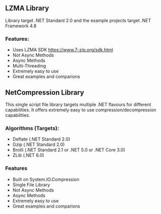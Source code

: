 ## LZMA Library
Library target .NET Standard 2.0 and the example projects target .NET Framework 4.8

### Features:
- Uses LZMA SDK https://www.7-zip.org/sdk.html
- Not Async Methods
- Async Methods
- Multi-Threading
- Extremely easy to use
- Great examples and comparions

## NetCompression Library
This single script file library targets multiple .NET flavours for different capabilities.
It offers extremely easy to use compression/decompression capabilities.

### Algorithms (Targets):

- Deflate (.NET Standard 2.0)
- Gzip (.NET Standard 2.0)
- Brotli (.NET Standard 2.1 or .NET 5.0 or .NET Core 3.0)
- ZLib (.NET 6.0)

### Features
- Built on System.IO.Compression
- Single File Library
- Not Async Methods
- Async Methods
- Extremely easy to use
- Great examples and comparions
